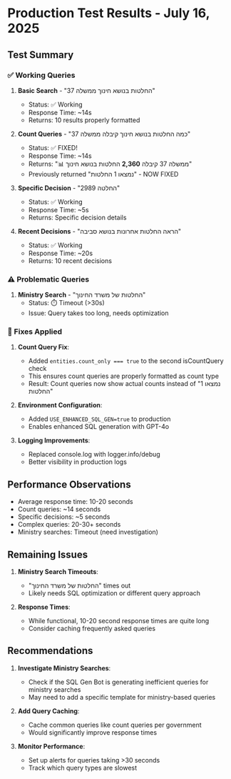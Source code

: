 # Production Test Results - July 16, 2025

## Test Summary

### ✅ Working Queries

1. **Basic Search** - "החלטות בנושא חינוך ממשלה 37"
   - Status: ✅ Working
   - Response Time: ~14s
   - Returns: 10 results properly formatted

2. **Count Queries** - "כמה החלטות בנושא חינוך קיבלה ממשלה 37"
   - Status: ✅ FIXED! 
   - Response Time: ~14s
   - Returns: "📊 ממשלה 37 קיבלה **2,360** החלטות בנושא חינוך"
   - Previously returned "נמצאו 1 החלטות" - NOW FIXED

3. **Specific Decision** - "החלטה 2989"
   - Status: ✅ Working
   - Response Time: ~5s
   - Returns: Specific decision details

4. **Recent Decisions** - "הראה החלטות אחרונות בנושא סביבה"
   - Status: ✅ Working
   - Response Time: ~20s
   - Returns: 10 recent decisions

### ⚠️ Problematic Queries

1. **Ministry Search** - "החלטות של משרד החינוך"
   - Status: ⏱️ Timeout (>30s)
   - Issue: Query takes too long, needs optimization

### 🔧 Fixes Applied

1. **Count Query Fix**:
   - Added `entities.count_only === true` to the second isCountQuery check
   - This ensures count queries are properly formatted as count type
   - Result: Count queries now show actual counts instead of "נמצאו 1 החלטות"

2. **Environment Configuration**:
   - Added `USE_ENHANCED_SQL_GEN=true` to production
   - Enables enhanced SQL generation with GPT-4o

3. **Logging Improvements**:
   - Replaced console.log with logger.info/debug
   - Better visibility in production logs

## Performance Observations

- Average response time: 10-20 seconds
- Count queries: ~14 seconds
- Specific decisions: ~5 seconds
- Complex queries: 20-30+ seconds
- Ministry searches: Timeout (need investigation)

## Remaining Issues

1. **Ministry Search Timeouts**: 
   - "החלטות של משרד החינוך" times out
   - Likely needs SQL optimization or different query approach

2. **Response Times**:
   - While functional, 10-20 second response times are quite long
   - Consider caching frequently asked queries

## Recommendations

1. **Investigate Ministry Searches**: 
   - Check if the SQL Gen Bot is generating inefficient queries for ministry searches
   - May need to add a specific template for ministry-based queries

2. **Add Query Caching**:
   - Cache common queries like count queries per government
   - Would significantly improve response times

3. **Monitor Performance**:
   - Set up alerts for queries taking >30 seconds
   - Track which query types are slowest